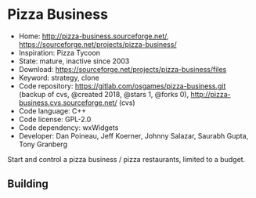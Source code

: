 # Pizza Business

- Home: http://pizza-business.sourceforge.net/, https://sourceforge.net/projects/pizza-business/
- Inspiration: Pizza Tycoon
- State: mature, inactive since 2003
- Download: https://sourceforge.net/projects/pizza-business/files
- Keyword: strategy, clone
- Code repository: https://gitlab.com/osgames/pizza-business.git (backup of cvs, @created 2018, @stars 1, @forks 0), http://pizza-business.cvs.sourceforge.net/ (cvs)
- Code language: C++
- Code license: GPL-2.0
- Code dependency: wxWidgets
- Developer: Dan Poineau, Jeff Koerner, Johnny Salazar, Saurabh Gupta, Tony Granberg

Start and control a pizza business / pizza restaurants, limited to a budget.

## Building
